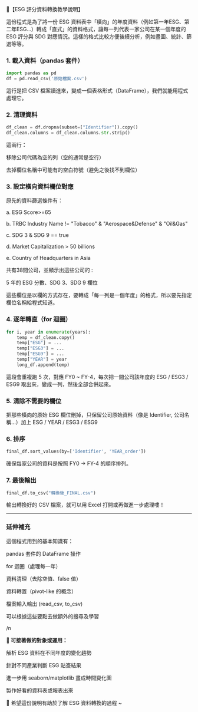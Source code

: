 📘【ESG 評分資料轉換教學說明】

這份程式是為了將一份 ESG 資料表中「橫向」的年度資料（例如第一年ESG、第二年ESG...）轉成「直式」的資料格式，讓每一列代表一家公司在某一個年度的 ESG 評分與 SDG 對應情況。這樣的格式比較方便後續分析，例如畫圖、統計、篩選等等。

### 1. 載入資料（pandas 套件）
```python
import pandas as pd
df = pd.read_csv('原始檔案.csv')
``` 

這行是把 CSV 檔案讀進來，變成一個表格形式（DataFrame），我們就能用程式處理它。


### 2. 清理資料
```python
df_clean = df.dropna(subset=["Identifier"]).copy()
df_clean.columns = df_clean.columns.str.strip()
```
這兩行：

移除公司代碼為空的列（空的通常是空行）

去掉欄位名稱中可能有的空白符號（避免之後找不到欄位）

### 3. 設定橫向資料欄位對應

原先的資料篩選條件有：

a. ESG Score>=65

b. TRBC Industry Name != "Tobacoo" & "Aerospace&Defense" & "Oil&Gas"

c. SDG 3 & SDG 9 == true

d. Market Capitalization > 50 billions

e. Country of Headquarters in Asia

共有38間公司，並顯示出這些公司的 :

5 年的 ESG 分數、SDG 3、SDG 9 欄位


這些欄位是以欄的方式存在，要轉成「每一列是一個年度」的格式，所以要先指定欄位名稱給程式知道。

### 4. 逐年轉直（for 迴圈）
```python
for i, year in enumerate(years):
    temp = df_clean.copy()
    temp["ESG"] = ...
    temp["ESG3"] = ...
    temp["ESG9"] = ...
    temp["YEAR"] = year
    long_df.append(temp)
```
這段會重複跑 5 次，對應 FY0 ~ FY-4，每次把一間公司該年度的 ESG / ESG3 / ESG9 取出來，變成一列，然後全部合併起來。

### 5. 清除不需要的欄位

把那些橫向的原始 ESG 欄位刪掉，只保留公司原始資料（像是 Identifier, 公司名稱...）加上 ESG / YEAR / ESG3 / ESG9

### 6. 排序
```python
final_df.sort_values(by=['Identifier', 'YEAR_order'])
```
確保每家公司的資料是按照 FY0 → FY-4 的順序排列。

### 7. 最後輸出
```python
final_df.to_csv("轉換後_FINAL.csv")
```
輸出轉換好的 CSV 檔案，就可以用 Excel 打開或再做進一步處理嘍！

---

### 延伸補充

這個程式用到的基本知識有：

pandas 套件的 DataFrame 操作

for 迴圈（處理每一年）

資料清理（去除空值、false 值）

資料轉置（pivot-like 的概念）

檔案輸入輸出 (read_csv, to_csv)

可以根據這些要點去做額外的搜尋及學習

/n

**🌟 可接著做的對象或運用：**

解析 ESG 資料在不同年度的變化趨勢

針對不同產業判斷 ESG 貼簽結果

進一步用 seaborn/matplotlib 畫成時間變化圖

製作好看的資料表或報表出來

🎉 希望這份說明有助於了解 ESG 資料轉換的過程 ~

